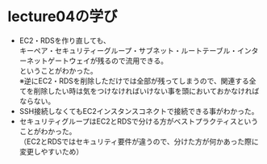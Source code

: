 # lecture04の学び

- EC2・RDSを作り直しても、  
キーペア・セキュリティーグループ・サブネット・ルートテーブル・インターネットゲートウェイが残るので流用できる。  
ということがわかった。  
※逆にEC2・RDSを削除しただけでは全部が残ってしまうので、関連する全てを削除したい時は気をつけなければいけない事を頭においておかなければならない。　
- SSH接続しなくてもEC2インスタンスコネクトで接続できる事がわかった。　
- セキュリティグループはEC2とRDSで分ける方がベストプラクティスということがわかった。  
（EC2とRDSではセキュリティ要件が違うので、分けた方が何かあった際に変更しやすいため）